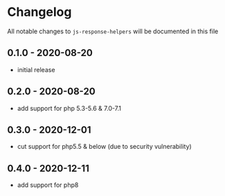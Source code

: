 # Changelog

All notable changes to `js-response-helpers` will be documented in this file

## 0.1.0 - 2020-08-20
- initial release


## 0.2.0 - 2020-08-20
- add support for php 5.3-5.6 & 7.0-7.1


## 0.3.0 - 2020-12-01
- cut support for php5.5 & below (due to security vulnerability)


## 0.4.0 - 2020-12-11
- add support for php8
